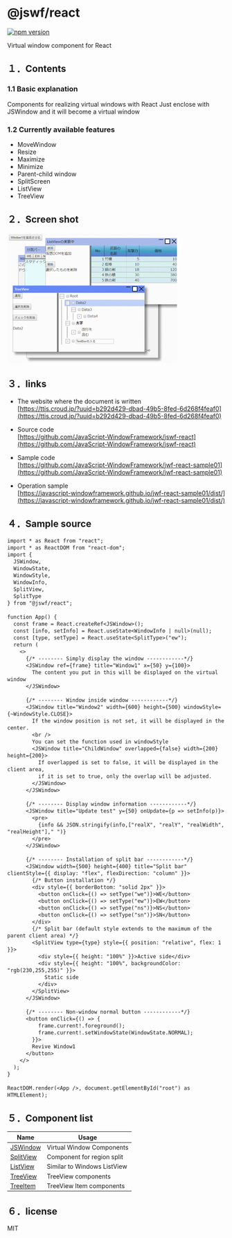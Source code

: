 # @jswf/react

[![npm version](https://badge.fury.io/js/%40jswf%2Freact.svg)](https://badge.fury.io/js/%40jswf%2Freact)  

Virtual window component for React

## １．Contents

### 1.1 Basic explanation

Components for realizing virtual windows with React
Just enclose with JSWindow and it will become a virtual window

### 1.2 Currently available features

- MoveWindow
- Resize
- Maximize
- Minimize
- Parent-child window
- SplitScreen
- ListView
- TreeView

## ２．Screen shot

![ScreenShot](https://raw.githubusercontent.com/JavaScript-WindowFramework/jwf-react-sample01/ScreenShot/ScreenShot.gif)

## ３．links

- The website where the document is written  
[https://ttis.croud.jp/?uuid=b292d429-dbad-49b5-8fed-6d268f4feaf0](https://ttis.croud.jp/?uuid=b292d429-dbad-49b5-8fed-6d268f4feaf0)

- Source code  
[https://github.com/JavaScript-WindowFramework/jswf-react](https://github.com/JavaScript-WindowFramework/jswf-react)

- Sample code  
[https://github.com/JavaScript-WindowFramework/jwf-react-sample01](https://github.com/JavaScript-WindowFramework/jwf-react-sample01)

- Operation sample  
[https://javascript-windowframework.github.io/jwf-react-sample01/dist/](https://javascript-windowframework.github.io/jwf-react-sample01/dist/)

## ４．Sample source

```tsx:index.tsx
import * as React from "react";
import * as ReactDOM from "react-dom";
import {
  JSWindow,
  WindowState,
  WindowStyle,
  WindowInfo,
  SplitView,
  SplitType
} from "@jswf/react";

function App() {
  const frame = React.createRef<JSWindow>();
  const [info, setInfo] = React.useState<WindowInfo | null>(null);
  const [type, setType] = React.useState<SplitType>("ew");
  return (
    <>
      {/* -------- Simply display the window ------------*/}
      <JSWindow ref={frame} title="Window1" x={50} y={100}>
        The content you put in this will be displayed on the virtual window
      </JSWindow>

      {/* -------- Window inside window ------------*/}
      <JSWindow title="Window2" width={600} height={500} windowStyle={~WindowStyle.CLOSE}>
        If the window position is not set, it will be displayed in the center.
        <br />
        You can set the function used in windowStyle
        <JSWindow title="ChildWindow" overlapped={false} width={200} height={200}>
          If overlapped is set to false, it will be displayed in the client area,
          if it is set to true, only the overlap will be adjusted.
        </JSWindow>
      </JSWindow>

      {/* -------- Display window information ------------*/}
      <JSWindow title="Update test" y={50} onUpdate={p => setInfo(p)}>
        <pre>
          {info && JSON.stringify(info,["realX", "realY", "realWidth", "realHeight"]," ")}
        </pre>
      </JSWindow>

      {/* -------- Installation of split bar ------------*/}
      <JSWindow width={500} height={400} title="Split bar" clientStyle={{ display: "flex", flexDirection: "column" }}>
        {/* Button installation */}
        <div style={{ borderBottom: "solid 2px" }}>
          <button onClick={() => setType("we")}>WE</button>
          <button onClick={() => setType("ew")}>EW</button>
          <button onClick={() => setType("ns")}>NS</button>
          <button onClick={() => setType("sn")}>SN</button>
        </div>
        {/* Split bar (default style extends to the maximum of the parent client area) */}
        <SplitView type={type} style={{ position: "relative", flex: 1 }}>
          <div style={{ height: "100%" }}>Active side</div>
          <div style={{ height: "100%", backgroundColor: "rgb(230,255,255)" }}>
            Static side
          </div>
        </SplitView>
      </JSWindow>

      {/* -------- Non-window normal button ------------*/}
      <button onClick={() => {
          frame.current!.foreground();
          frame.current!.setWindowState(WindowState.NORMAL);
        }}>
        Revive Window1
      </button>
    </>
  );
}

ReactDOM.render(<App />, document.getElementById("root") as HTMLElement);

```

## ５．Component list

| Name                                                                          | Usage                       |
| ----------------------------------------------------------------------------- | --------------------------- |
| [JSWindow](https://ttis.croud.jp/?uuid=f111063f-5af3-4158-816d-ae8c4f4c2ac7)  | Virtual Window Components   |
| [SplitView](https://ttis.croud.jp/?uuid=b3aa0115-2d3a-4ff3-afb0-c221d3e3918b) | Component for region split  |
| [ListView](https://ttis.croud.jp/?uuid=7f858598-112b-4d98-8890-19f4084c49a2)  | Similar to Windows ListView |
| [TreeView](https://ttis.croud.jp/?uuid=2ab9d650-0deb-4cdd-84c5-0481aee71ed3)  | TreeView components         |
| [TreeItem](https://ttis.croud.jp/?uuid=faedbbf6-eef3-43fc-9d02-7d61a4db7ed6)  | TreeView Item components    |

## ６．license

MIT
